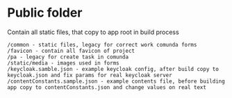 # Public folder

Contain all static files, that copy to app root in build process

    /common - static files, legacy for correct work comunda forms
    /favicon - contain all favicon of project
    /pa - legacy for create task in comunda
    /static/media - images used in forms
    /keycloak.samble.json - example keycloak config, after build copy to keycloak.json and fix params for real keycloak server
    /contentConstants.sample.json - example contents file, before building app copy to contentConstants.json and change values on real text
